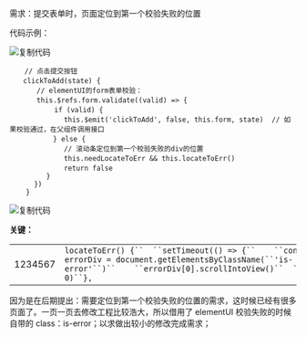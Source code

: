 需求：提交表单时，页面定位到第一个校验失败的位置

代码示例：

![复制代码](https://assets.cnblogs.com/images/copycode.gif)

```
 　 // 点击提交按钮
　　clickToAdd(state) {
　　　　// elementUI的form表单校验：
　　　　this.$refs.form.validate((valid) => {
　　　　　　 if (valid) {
          　　this.$emit('clickToAdd', false, this.form, state)  // 如果校验通过，在父组件调用接口
        　 } else {
          　　// 滚动条定位到第一个校验失败的div的位置
          　　this.needLocateToErr && this.locateToErr()
          　　return false
         }
      })
    }
```

![复制代码](https://assets.cnblogs.com/images/copycode.gif)

**关键：**

|         |                                                                                                                                                                      |
| ------- | -------------------------------------------------------------------------------------------------------------------------------------------------------------------- |
| 1234567 | `locateToErr() {``  ``setTimeout(() => {``    ``const errorDiv = document.getElementsByClassName(``'is-error'``)``    ``errorDiv[0].scrollIntoView()``  ``}, 0)``},` |

因为是在后期提出：需要定位到第一个校验失败的位置的需求，这时候已经有很多页面了。一页一页去修改工程比较浩大，所以借用了 elementUI 校验失败的时候自带的 class：is-error；以求做出较小的修改完成需求；
